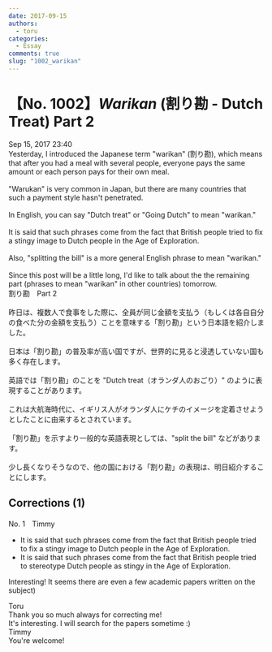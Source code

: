 ```yaml
---
date: 2017-09-15
authors:
  - toru
categories:
  - Essay
comments: true
slug: "1002_warikan"
---
```


# 【No. 1002】<strong><em>Warikan</em></strong> (割り勘 - Dutch Treat) Part 2
<div class="date">Sep 15, 2017 23:40</div>
<div id="post"><div id="body_show_ori">
Yesterday, I introduced the Japanese term "warikan" (割り勘), which means that after you had a meal with several people, everyone pays the same amount or each person pays for their own meal.<br/><br/>"Warukan" is very common in Japan, but there are many countries that such a payment style hasn't penetrated.<br/><br/>In English, you can say "Dutch treat" or "Going Dutch" to mean "warikan."<br/><br/>It is said that such phrases come from the fact that British people tried to fix a stingy image to Dutch people in the Age of Exploration.<br/><br/>Also, "splitting the bill" is a more general English phrase to mean "warikan."<br/><br/>Since this post will be a little long, I'd like to talk about the the remaining part (phrases to mean "warikan" in other countries) tomorrow.
</div></div>

<!-- more -->

<div id="post_ja"><div id="body_show_mo">
割り勘　Part 2<br/><br/>昨日は、複数人で食事をした際に、全員が同じ金額を支払う（もしくは各自自分の食べた分の金額を支払う）ことを意味する「割り勘」という日本語を紹介しました。<br/><br/>日本は「割り勘」の普及率が高い国ですが、世界的に見ると浸透していない国も多く存在します。<br/><br/>英語では「割り勘」のことを "Dutch treat（オランダ人のおごり）" のように表現することがあります。<br/><br/>これは大航海時代に、イギリス人がオランダ人にケチのイメージを定着させようとしたことに由来するとされています。<br/><br/>「割り勘」を示すより一般的な英語表現としては、"split the bill" などがあります。<br/><br/>少し長くなりそうなので、他の国における「割り勘」の表現は、明日紹介することにします。
</div></div>

## Corrections (1)
<div id="block"><div class="first_name"> No. 1　<span class="just_name">Timmy</span></div><div id="block2">
<ul class="correction_field">
<li class="incorrect">It is said that such phrases come from the fact that British people tried to fix a stingy image to Dutch people in the Age of Exploration.</li>
<li class="corrected correct">
It is said that such phrases come from the fact that British people tried to <span class="f_blue">stereotype</span> Dutch people as stingy in the Age of Exploration.
</li>
</ul>
<p class="comment_small">
 Interesting! It seems there are even a few academic papers written on the subject)
 <br/>
</p>

</div><div class="name"><span class="just_name">Toru</span><br>
Thank you so much always for correcting me!<br/>It's interesting. I will search for the papers sometime :)
</div>
<div class="name"><span class="just_name">Timmy</span><br>
You're welcome!
</div>
</div>
